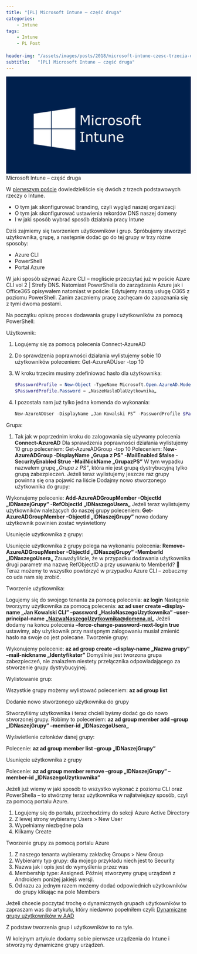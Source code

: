 ```yaml
---
title: "[PL] Microsoft Intune – część druga"
categories:
    - Intune
tags:
    - Intune
    - PL Post

header-img: "/assets/images/posts/2018/microsoft-intune-czesc-trzecia-dodajemy-urzadzenie-do-intune/top.jpg"
subtitle:   "[PL] Microsoft Intune – część druga"
---
```

![[PL] Microsoft Intune – część druga](/assets/images/posts/2018/microsoft-intune-czesc-trzecia-dodajemy-urzadzenie-do-intune/top.png)Microsoft Intune – część druga

W [pierwszym poście](https://www.piesik.me/2018/08/19/microsoft-intune-czesc-pierwsza/) dowiedzieliście się dwóch z trzech podstawowych rzeczy o Intune.

* O tym jak skonfigurować branding, czyli wygląd naszej organizacji
* O tym jak skonfigurować ustawienia rekordów DNS naszej domeny
* I w jaki sposób wybrać sposób działania pracy Intune

Dziś zajmiemy się tworzeniem użytkowników i grup. Spróbujemy stworzyć użytkownika, grupę, a następnie dodać go do tej grupy w trzy różne sposoby:

* Azure CLI
* PowerShell
* Portal Azure

W jaki sposób używać Azure CLI – mogliście przeczytać już w poście Azure CLI vol 2 | Strefy DNS. Natomiast PowerShella do zarządzania Azure jak i Office365 opisywałem natomiast w poście: Edytujemy naszą usługę O365 z poziomu PowerShell.  Zanim zaczniemy pracę zachęcam do zapoznania się z tymi dwoma postami.

Na początku opiszę proces dodawania grupy i użytkowników za pomocą PowerShell:

Użytkownik:

1) Logujemy się za pomocą polecenia Connect-AzureAD
2) Do sprawdzenia poprawności działania wylistujemy sobie 10 użytkowników poleceniem: Get-AzureADUser -top 10
3) W kroku trzecim musimy zdefiniować hasło dla użytkownika:

    ```powershell
    $PasswordProfile = New-Object -TypeName Microsoft.Open.AzureAD.Model.PasswordProfile
    $PasswordProfile.Password = „NaszeHasloDlaUzytkownika„
    ```

4) I pozostała nam już tylko jedna komenda do wykonania:

    ```powershell
    New-AzureADUser -DisplayName „Jan Kowalski PS” -PasswordProfile $PasswordProfile -UserPrincipalName „adres@email.pl” -AccountEnabled $true
    ```

Grupa:

1) Tak jak w poprzednim kroku do zalogowania się używamy polecenia **Connect-AzureAD**
Dla sprawdzenia poprawności działania wylistujemy 10 grup poleceniem: Get-AzureADGroup -top 10
Poleceniem:  N**ew-AzureADGroup -DisplayName „Grupa z PS” -MailEnabled $false -SecurityEnabled $true -MailNickName „GrupazPS”**
W tym wypadku nazwałem grupę *„Grupa z PS”*, która nie jest grupą dystrybucyjną tylko grupą zabezpieczeń.
Jeżeli teraz wylistujemy jeszcze raz grupy powinna się ona pojawić na liście
Dodajmy nowo stworzonego użytkownika do grupy:

Wykonujemy polecenie:  **Add-AzureADGroupMember -ObjectId „IDNaszejGrupy” -RefObjectId „IDNaszegoUsera„**
Jeżeli teraz wylistujemy użytkowników należących do naszej grupy poleceniem:
**Get-AzureADGroupMember -ObjectId „IDNaszejGrupy”** nowo dodany użytkownik powinien zostać wyświetlony

Usunięcie użytkownika z grupy:

Usunięcie użytkownika z grupy polega na wykonaniu polecenia:
**Remove-AzureADGroupMember -ObjectId „IDNaszejGrupy” -MemberId „IDNaszegoUsera„**
Zauważyliście, że w przypadku dodawania użytkownika drugi parametr ma nazwę RefObjectID a przy usuwaniu to MemberId? 🙂
Teraz możemy to wszystko powtórzyć w przypadku Azure CLI – zobaczmy co uda nam się zrobić.

Tworzenie użytkownika:

Logujemy się do swojego tenanta za pomocą polecenia: **az login**
Następnie tworzymy użytkownika za pomocą polecenia:
**az ad user create –display-name „Jan Kowalski CLI” –password „HasloNaszegoUzytkownika” –user-principal-name „NazwaNaszegoUzytkownika@domena.pl„**
Jeżeli dodamy na końcu polecenia **–force-change-password-next-login true** ustawimy, aby użytkownik przy następnym zalogowaniu musiał zmienić hasło na swoje co jest polecane.
Tworzenie grupy:

Wykonujemy polecenie:
**az ad group create –display-name „Nazwa grupy” –mail-nickname „Identyfikator”**
Domyślnie jest tworzona grupa zabezpieczeń, nie znalazłem niestety przełącznika odpowiadającego za stworzenie grupy dystrybucyjnej.

Wylistowanie grup:

Wszystkie grupy możemy wylistować poleceniem: **az ad group list**

Dodanie nowo stworzonego użytkownika do grupy

Stworzyliśmy użytkownika i teraz chcieli byśmy dodać go do nowo stworzonej grupy. Robimy to poleceniem:
**az ad group member add –group „IDNaszejGrupy” –member-id „IDNaszegoUsera„**

Wyświetlenie członków danej grupy:

Polecenie: **az ad group member list –group „IDNaszejGrupy”**

Usunięcie użytkownika z grupy

Polecenie: **az ad group member remove –group „IDNaszejGrupy” –member-id „IDNaszegoUzytkownika”**

Jeżeli już wiemy w jaki sposób to wszystko wykonać z poziomu CLI oraz PowerShella – to stwórzmy teraz użytkownika w najłatwiejszy sposób, czyli za pomocą portalu Azure.

1) Logujemy się do portalu, przechodzimy do sekcji Azure Active Directory
2) Z lewej strony wybieramy Users > New User
3) Wypełniamy niezbędne pola
4) Klikamy Create

Tworzenie grupy za pomocą portalu Azure

1) Z naszego tenanta wybieramy zakładkę Groups > New Group
2) Wybieramy typ grupy: dla mojego przykładu niech jest to Security
3) Nazwa jak i opis jest do wymyślenia przez was
4) Membership type: Assigned. Później stworzymy grupę urządzeń z Androidem poniżej jakiejś wersji.
5) Od razu za jednym razem możemy dodać odpowiednich użytkowników do grupy klikając na pole Members

Jeżeli chcecie poczytać trochę o dynamicznych grupach użytkowników to zapraszam was do artykułu, który niedawno popełniłem czyli: [Dynamiczne grupy użytkowników w AAD](https://www.piesik.me/2018/03/10/dynamiczne-grupy-uzytkownikow-w-aad/)

Z podstaw tworzenia grup i użytkowników to na tyle.

W kolejnym artykule dodamy sobie pierwsze urządzenia do Intune i stworzymy dynamiczne grupy urządzeń.
